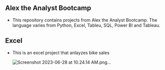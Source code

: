 ## Alex the Analyst Bootcamp
- This repository contains projects from Alex the Analyst Bootcamp. The language varies from Python, Excel, Tableu, SQL, Power BI and Tableau.

## Excel
- This is an excel project that anlayzes bike sales

  ![Screenshot 2023-06-28 at 10.24.14 AM.png…]()
